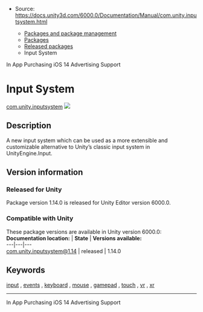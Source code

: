 * Source: https://docs.unity3d.com/6000.0/Documentation/Manual/com.unity.inputsystem.html

  * [Packages and package management](https://docs.unity3d.com/6000.0/Documentation/Manual/PackagesList.html)
  * [Packages](https://docs.unity3d.com/6000.0/Documentation/Manual/Packages-all.html)
  * [Released packages](https://docs.unity3d.com/6000.0/Documentation/Manual/pack-safe.html)
  * Input System 


[](https://docs.unity3d.com/6000.0/Documentation/Manual/com.unity.purchasing.html)
In App Purchasing 
[](https://docs.unity3d.com/6000.0/Documentation/Manual/com.unity.ads.ios-support.html)
iOS 14 Advertising Support 
# Input System
[com.unity.inputsystem](https://docs.unity3d.com/Packages/com.unity.inputsystem@1.14/manual/index.html) ![](https://docs.unity3d.com/6000.0/Documentation/uploads/Main/iconRel.png)
## Description
A new input system which can be used as a more extensible and customizable alternative to Unity’s classic input system in UnityEngine.Input. 
## Version information
### Released for Unity
Package version 1.14.0 is released for Unity Editor version 6000.0.
### Compatible with Unity
These package versions are available in Unity version 6000.0:
**Documentation location:** | **State** | **Versions available:**  
---|---|---  
[com.unity.inputsystem@1.14](https://docs.unity3d.com/Packages/com.unity.inputsystem@1.14/manual/index.html) | released | 1.14.0  
## Keywords
[input](https://docs.unity3d.com/6000.0/Documentation/Manual/pack-keys.html#input) , [events](https://docs.unity3d.com/6000.0/Documentation/Manual/pack-keys.html#events) , [keyboard](https://docs.unity3d.com/6000.0/Documentation/Manual/pack-keys.html#keyboard) , [mouse](https://docs.unity3d.com/6000.0/Documentation/Manual/pack-keys.html#mouse) , [gamepad](https://docs.unity3d.com/6000.0/Documentation/Manual/pack-keys.html#gamepad) , [touch](https://docs.unity3d.com/6000.0/Documentation/Manual/pack-keys.html#touch) , [vr](https://docs.unity3d.com/6000.0/Documentation/Manual/pack-keys.html#vr) , [xr](https://docs.unity3d.com/6000.0/Documentation/Manual/pack-keys.html#xr)
* * *
[](https://docs.unity3d.com/6000.0/Documentation/Manual/com.unity.purchasing.html)
In App Purchasing 
[](https://docs.unity3d.com/6000.0/Documentation/Manual/com.unity.ads.ios-support.html)
iOS 14 Advertising Support 

